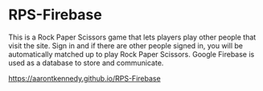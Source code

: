 # RPS-Firebase
This is a Rock Paper Scissors game that lets players play other people that visit the site.
Sign in and if there are other people signed in, you will be automatically matched up to play Rock Paper Scissors.
Google Firebase is used as a database to store and communicate.

https://aarontkennedy.github.io/RPS-Firebase
